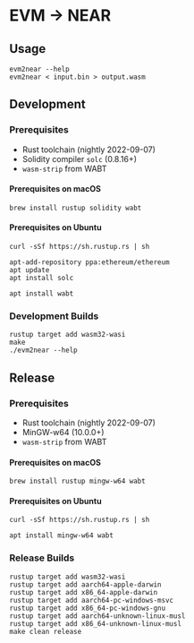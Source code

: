 # EVM → NEAR

## Usage

```console
evm2near --help
evm2near < input.bin > output.wasm
```

## Development

### Prerequisites

- Rust toolchain (nightly 2022-09-07)
- Solidity compiler `solc` (0.8.16+)
- `wasm-strip` from WABT

#### Prerequisites on macOS

```console
brew install rustup solidity wabt
```

#### Prerequisites on Ubuntu

```console
curl -sSf https://sh.rustup.rs | sh

apt-add-repository ppa:ethereum/ethereum
apt update
apt install solc

apt install wabt
```

### Development Builds

```console
rustup target add wasm32-wasi
make
./evm2near --help
```

## Release

### Prerequisites

- Rust toolchain (nightly 2022-09-07)
- MinGW-w64 (10.0.0+)
- `wasm-strip` from WABT

#### Prerequisites on macOS

```console
brew install rustup mingw-w64 wabt
```

#### Prerequisites on Ubuntu

```console
curl -sSf https://sh.rustup.rs | sh

apt install mingw-w64 wabt
```

### Release Builds

```console
rustup target add wasm32-wasi
rustup target add aarch64-apple-darwin
rustup target add x86_64-apple-darwin
rustup target add aarch64-pc-windows-msvc
rustup target add x86_64-pc-windows-gnu
rustup target add aarch64-unknown-linux-musl
rustup target add x86_64-unknown-linux-musl
make clean release
```
